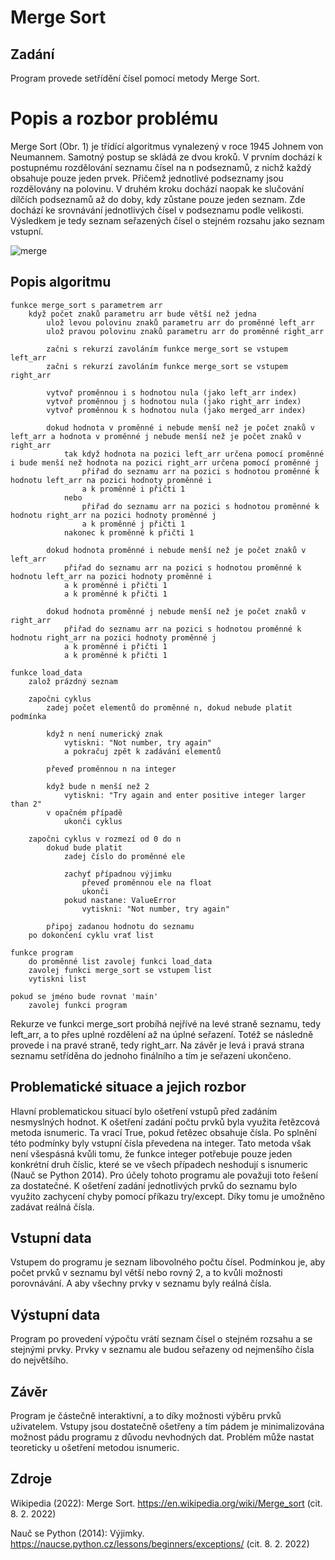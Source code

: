 # Merge Sort

## Zadání
Program provede setřídění čísel pomocí metody Merge Sort.

# Popis a rozbor problému
Merge Sort (Obr. 1) je třídící algoritmus vynalezený v roce 1945 Johnem von Neumannem. Samotný postup se skládá ze dvou kroků. V prvním dochází k postupnému rozdělování seznamu čísel na n podseznamů, z nichž každý obsahuje pouze jeden prvek. Přičemž jednotlivé podseznamy jsou rozdělovány na polovinu. V druhém kroku dochází naopak ke slučování dílčích podseznamů až do doby, kdy zůstane pouze jeden seznam. Zde dochází ke srovnávání jednotlivých čísel v podseznamu podle velikosti. Výsledkem je tedy seznam seřazených čísel o stejném rozsahu jako seznam vstupní.

![merge](https://user-images.githubusercontent.com/93740236/153936187-31f1be9d-11d3-4ba7-abfc-782754ed51c6.jpg)

## Popis algoritmu
	funkce merge_sort s parametrem arr
		když počet znaků parametru arr bude větší než jedna
			ulož levou polovinu znaků parametru arr do proměnné left_arr
			ulož pravou polovinu znaků parametru arr do proměnné right_arr

			začni s rekurzí zavoláním funkce merge_sort se vstupem left_arr
			začni s rekurzí zavoláním funkce merge_sort se vstupem right_arr

			vytvoř proměnnou i s hodnotou nula (jako left_arr index)
			vytvoř proměnnou j s hodnotou nula (jako right_arr index)	
			vytvoř proměnnou k s hodnotou nula (jako merged_arr index)

			dokud hodnota v proměnné i nebude menší než je počet znaků v left_arr a hodnota v proměnné j nebude menší než je počet znaků v right_arr
				tak když hodnota na pozici left_arr určena pomocí proměnné i bude menší než hodnota na pozici right_arr určena pomocí proměnné j
					přiřad do seznamu arr na pozici s hodnotou proměnné k hodnotu left_arr na pozici hodnoty proměnné i
					a k proměnné i přičti 1
				nebo
					přiřad do seznamu arr na pozici s hodnotou proměnné k hodnotu right_arr na pozici hodnoty proměnné j
					a k proměnné j přičti 1
				nakonec k proměnné k přičti 1

			dokud hodnota proměnné i nebude menší než je počet znaků v left_arr 
				přiřad do seznamu arr na pozici s hodnotou proměnné k hodnotu left_arr na pozici hodnoty proměnné i
				a k proměnné i přičti 1
				a k proměnné k přičti 1

			dokud hodnota proměnné j nebude menší než je počet znaků v right_arr 
				přiřad do seznamu arr na pozici s hodnotou proměnné k hodnotu right_arr na pozici hodnoty proměnné j
				a k proměnné i přičti 1
				a k proměnné k přičti 1

	funkce load_data
		založ prázdný seznam

		započni cyklus
			zadej počet elementů do proměnné n, dokud nebude platit podmínka

			když n není numerický znak
				vytiskni: "Not number, try again"
				a pokračuj zpět k zadávání elementů

			převeď proměnnou n na integer

			když bude n menší než 2
				vytiskni: "Try again and enter positive integer larger than 2"
			v opačném případě
				ukonči cyklus

		započni cyklus v rozmezí od 0 do n
			dokud bude platit
				zadej číslo do proměnné ele

				zachyť případnou výjimku
					převeď proměnnou ele na float
					ukonči
				pokud nastane: ValueError
					vytiskni: "Not number, try again"

			připoj zadanou hodnotu do seznamu
		po dokončení cyklu vrať list

	funkce program
		do proměnné list zavolej funkci load_data
		zavolej funkci merge_sort se vstupem list
		vytiskni list

	pokud se jméno bude rovnat 'main'
		zavolej funkci program	

Rekurze ve funkci merge_sort probíhá nejřívé na levé straně seznamu, tedy left_arr, a to přes uplné rozdělení až na úplné seřazení. Totéž se následně provede i na pravé straně, tedy right_arr. Na závěr je levá i pravá strana seznamu setříděna do jednoho finálního a tím je seřazení ukončeno.

## Problematické situace a jejich rozbor
Hlavní problematickou situací bylo ošetření vstupů před zadáním nesmyslných hodnot. K ošetření zadání počtu prvků byla využita řetězcová metoda isnumeric. Ta vrací True, pokud řetězec obsahuje čísla. Po splnění této podmínky byly vstupní čísla převedena na integer. Tato metoda však není všespásná kvůli tomu, že funkce integer potřebuje pouze jeden konkrétní druh číslic, které se ve všech případech neshodují s isnumeric (Nauč se Python 2014). Pro účely tohoto programu ale považuji toto řešení za dostatečné. K ošetření zadání jednotlivých prvků do seznamu bylo využito zachycení chyby pomocí příkazu try/except. Díky tomu je umožněno zadávat reálná čísla.   

## Vstupní data
Vstupem do programu je seznam libovolného počtu čísel. Podmínkou je, aby počet prvků v seznamu byl větší nebo rovný 2, a to kvůli možnosti porovnávání. A aby všechny prvky v seznamu byly reálná čísla.

## Výstupní data
Program po provedení výpočtu vrátí seznam čísel o stejném rozsahu a se stejnými prvky. Prvky v seznamu ale budou seřazeny od nejmenšího čísla do největšího.

## Závěr
Program je částečně interaktivní, a to díky možnosti výběru prvků uživatelem. Vstupy jsou dostatečně ošetřeny a tím pádem je minimalizována možnost pádu programu z důvodu nevhodných dat. Problém může nastat teoreticky u ošetření metodou isnumeric. 

## Zdroje
Wikipedia (2022): Merge Sort. https://en.wikipedia.org/wiki/Merge_sort (cit. 8. 2. 2022)

Nauč se Python (2014): Výjimky. https://naucse.python.cz/lessons/beginners/exceptions/ (cit. 8. 2. 2022)
